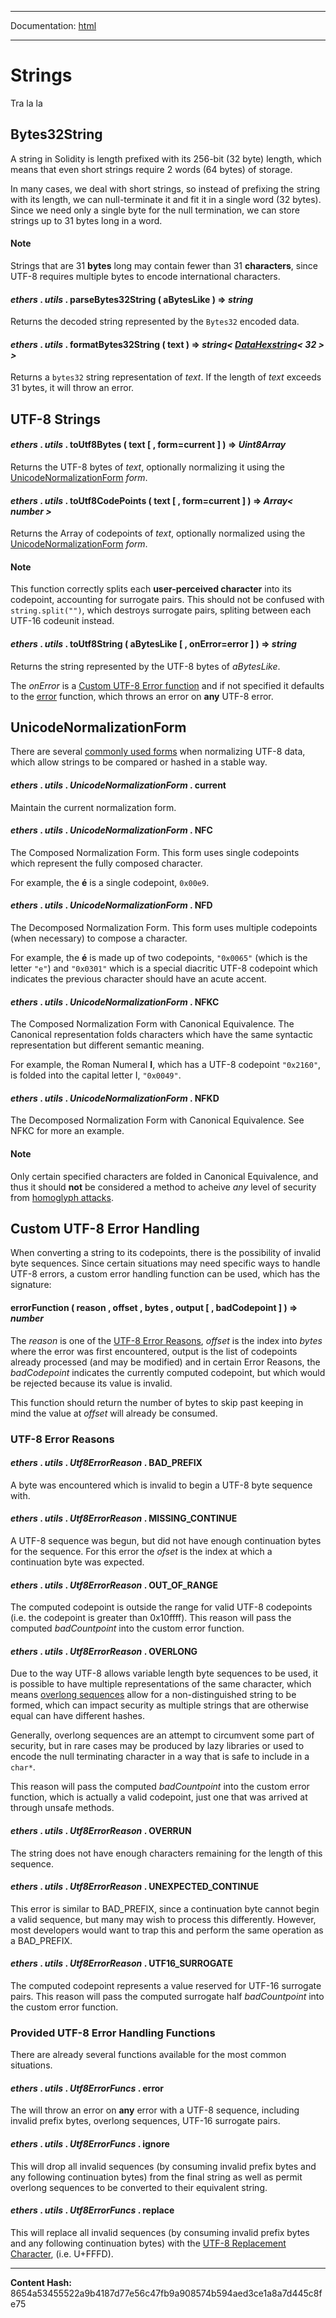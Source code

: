 -----

Documentation: [html](https://docs-beta.ethers.io/)

-----


Strings
=======


Tra la la


Bytes32String
-------------


A string in Solidity is length prefixed with its 256-bit (32 byte)
length, which means that even short strings require 2 words (64 bytes)
of storage.

In many cases, we deal with short strings, so instead of prefixing
the string with its length, we can null-terminate it and fit it in a
single word (32 bytes). Since we need only a single byte for the
null termination, we can store strings up to 31 bytes long in a
word.


#### Note

Strings that are 31 **bytes** long may contain fewer than 31 **characters**,
since UTF-8 requires multiple bytes to encode international characters.




#### *ethers* . *utils* . **parseBytes32String** ( aBytesLike )  **=>** *string*

Returns the decoded string represented by the `Bytes32` encoded data.




#### *ethers* . *utils* . **formatBytes32String** ( text )  **=>** *string< [DataHexstring](../bytes)< 32 > >*

Returns a `bytes32` string representation of *text*. If the
length of *text* exceeds 31 bytes, it will throw an error.




UTF-8 Strings
-------------



#### *ethers* . *utils* . **toUtf8Bytes** ( text [  , form=current ]  )  **=>** *Uint8Array*

Returns the UTF-8 bytes of *text*, optionally normalizing it using the
[UnicodeNormalizationForm](./) *form*.




#### *ethers* . *utils* . **toUtf8CodePoints** ( text [  , form=current ]  )  **=>** *Array< number >*

Returns the Array of codepoints of *text*, optionally normalized using the
[UnicodeNormalizationForm](./) *form*.




#### Note

This function correctly splits each **user-perceived character** into
its codepoint, accounting for surrogate pairs. This should not be confused with
`string.split("")`, which destroys surrogate pairs, spliting between each UTF-16
codeunit instead.




#### *ethers* . *utils* . **toUtf8String** ( aBytesLike [  , onError=error ]  )  **=>** *string*

Returns the string represented by the UTF-8 bytes of *aBytesLike*.

The *onError* is a [Custom UTF-8 Error function](./) and if not specified
it defaults to the [error](./) function, which throws an error
on **any** UTF-8 error.




UnicodeNormalizationForm
------------------------


There are several [commonly used forms](../../../Users/ricmoo/Development/ethers/ethers.js-v5/https:/en.wikipedia.org/wiki/Unicode_equivalence)
when normalizing UTF-8 data, which allow strings to be compared or hashed in a stable
way.


#### *ethers* . *utils* . *UnicodeNormalizationForm* . **current**

Maintain the current normalization form.




#### *ethers* . *utils* . *UnicodeNormalizationForm* . **NFC**

The Composed Normalization Form. This form uses single codepoints
which represent the fully composed character.

For example, the **&eacute;** is a single codepoint, `0x00e9`.




#### *ethers* . *utils* . *UnicodeNormalizationForm* . **NFD**

The Decomposed Normalization Form. This form uses multiple codepoints
(when necessary) to compose a character.

For example, the **&eacute;**
is made up of two codepoints, `"0x0065"` (which is the letter `"e"`)
and `"0x0301"` which is a special diacritic UTF-8 codepoint which
indicates the previous character should have an acute accent.




#### *ethers* . *utils* . *UnicodeNormalizationForm* . **NFKC**

The Composed Normalization Form with Canonical Equivalence. The Canonical
representation folds characters which have the same syntactic representation
but different semantic meaning.

For example, the Roman Numeral **I**, which has a UTF-8
codepoint `"0x2160"`, is folded into the capital letter I, `"0x0049"`.




#### *ethers* . *utils* . *UnicodeNormalizationForm* . **NFKD**

The Decomposed Normalization Form with Canonical Equivalence.
See NFKC for more an example.




#### Note

Only certain specified characters are folded in Canonical Equivalence, and thus
it should **not** be considered a method to acheive *any* level of security from
[homoglyph attacks](../../../Users/ricmoo/Development/ethers/ethers.js-v5/https:/en.wikipedia.org/wiki/IDN_homograph_attack).




Custom UTF-8 Error Handling
---------------------------


When converting a string to its codepoints, there is the possibility
of invalid byte sequences. Since certain situations may need specific
ways to handle UTF-8 errors, a custom error handling function can be used,
which has the signature:


#### **errorFunction** ( reason , offset , bytes , output [  , badCodepoint ]  )  **=>** *number*

The *reason* is one of the [UTF-8 Error Reasons](./), *offset* is the index
into *bytes* where the error was first encountered, output is the list
of codepoints already processed (and may be modified) and in certain Error
Reasons, the *badCodepoint* indicates the currently computed codepoint,
but which would be rejected because its value is invalid.

This function should return the number of bytes to skip past keeping in
mind the value at *offset* will already be consumed.




### UTF-8 Error Reasons



#### *ethers* . *utils* . *Utf8ErrorReason* . **BAD_PREFIX**

A byte was encountered which is invalid to begin a UTF-8 byte
sequence with.




#### *ethers* . *utils* . *Utf8ErrorReason* . **MISSING_CONTINUE**

A UTF-8 sequence was begun, but did not have enough continuation
bytes for the sequence. For this error the *ofset* is the index
at which a continuation byte was expected.




#### *ethers* . *utils* . *Utf8ErrorReason* . **OUT_OF_RANGE**

The computed codepoint is outside the range for valid UTF-8
codepoints (i.e. the codepoint is greater than 0x10ffff).
This reason will pass the computed *badCountpoint* into
the custom error function.




#### *ethers* . *utils* . *Utf8ErrorReason* . **OVERLONG**

Due to the way UTF-8 allows variable length byte sequences
to be used, it is possible to have multiple representations
of the same character, which means
[overlong sequences](../../../Users/ricmoo/Development/ethers/ethers.js-v5/https:/en.wikipedia.org/wiki/UTF-8)
allow for a non-distinguished string to be formed, which can
impact security as multiple strings that are otherwise
equal can have different hashes.

Generally, overlong sequences are an attempt to circumvent
some part of security, but in rare cases may be produced by
lazy libraries or used to encode the null terminating
character in a way that is safe to include in a `char*`.

This reason will pass the computed *badCountpoint* into the
custom error function, which is actually a valid codepoint, just
one that was arrived at through unsafe methods.




#### *ethers* . *utils* . *Utf8ErrorReason* . **OVERRUN**

The string does not have enough characters remaining for the
length of this sequence.




#### *ethers* . *utils* . *Utf8ErrorReason* . **UNEXPECTED_CONTINUE**

This error is similar to BAD_PREFIX, since a continuation byte
cannot begin a valid sequence, but many may wish to process this
differently. However, most developers would want to trap this
and perform the same operation as a BAD_PREFIX.




#### *ethers* . *utils* . *Utf8ErrorReason* . **UTF16_SURROGATE**

The computed codepoint represents a value reserved for
UTF-16 surrogate pairs.
This reason will pass the computed surrogate half
*badCountpoint* into the custom error function.




### Provided UTF-8 Error Handling Functions


There are already several functions available for the  most common
situations.


#### *ethers* . *utils* . *Utf8ErrorFuncs* . **error**

The will throw an error on **any** error with a UTF-8 sequence, including
invalid prefix bytes, overlong sequences, UTF-16 surrogate pairs.




#### *ethers* . *utils* . *Utf8ErrorFuncs* . **ignore**

This will drop all invalid sequences (by consuming invalid prefix bytes and
any following continuation bytes) from the final string as well as permit
overlong sequences to be converted to their equivalent string.




#### *ethers* . *utils* . *Utf8ErrorFuncs* . **replace**

This will replace all invalid sequences (by consuming invalid prefix bytes and
any following continuation bytes) with the
[UTF-8 Replacement Character](../../../Users/ricmoo/Development/ethers/ethers.js-v5/https:/en.wikipedia.org/wiki/Specials_%28Unicode_block%29),
(i.e. U+FFFD).





-----
**Content Hash:** 8654a53455522a9b4187d77e56c47fb9a908574b594aed3ce1a8a7d445c8fe75